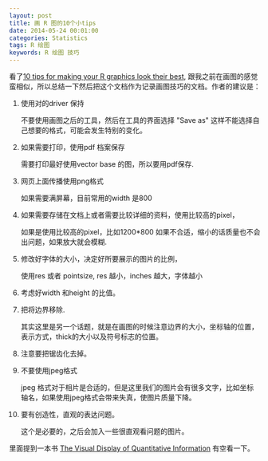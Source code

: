 ```yaml
---
layout: post
title: 画 R 图的10个小tips
date: 2014-05-24 00:01:00
categories: Statistics
tags: R 绘图
keywords: R 绘图 技巧
---
```



看了[10 tips for making your R graphics look their best][10tips], 跟我之前在画图的感觉蛮相似，所以总结一下然后把这个文档作为记录画图技巧的文档。作者的建议是：

1. 使用对的driver 保持

     不要使用画图之后的工具，然后在工具的界面选择 "Save as" 这样不能选择自己想要的格式，可能会发生特别的变化。

2. 如果需要打印，使用pdf 档案保存
  
      需要打印最好使用vector base 的图，所以要用pdf保存.

3. 网页上面传播使用png格式

     如果需要满屏幕，目前常用的width 是800

4. 如果需要存储在文档上或者需要比较详细的资料，使用比较高的pixel，

     如果是使用比较高的pixel，比如1200\*800 如果不合适，缩小的话质量也不会出问题，如果放大就会模糊.

5. 修改好字体的大小，决定好所要展示的图片的比例，

     使用res 或者 pointsize, res 越小，inches 越大，字体越小

6. 考虑好width 和height 的比值。

7. 把将边界移除.

     其实这里是另一个话题，就是在画图的时候注意边界的大小，坐标轴的位置，表示方式，thick的大小以及符号标志的位置。

8. 注意要把锯齿化去掉。

9. 不要使用jpeg格式

     jpeg 格式对于相片是合适的，但是这里我们的图片会有很多文字，比如坐标轴名，如果使用jpeg格式会带来失真，使图片质量下降。

10. 要有创造性，直观的表达问题。

     这个是必要的，之后会加入一些很直观看问题的图片。

里面提到一本书 [The Visual Display of Quantitative Information][Visual] 有空看一下。

[Visual]: http://www.amazon.com/Visual-Display-Quantitative-Information-2nd/dp/0961392142/ref=sr_1_2?ie=UTF8&s=books&qid=1233357791&sr=8-2



[10tips]: http://blog.revolutionanalytics.com/2009/01/10-tips-for-making-your-r-graphics-look-their-best.html
